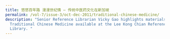 ```yaml
---
title: 悠悠百年路 漫漫世纪情 – 传统中医药文化在新加坡
permalink: /vol-7/issue-3/oct-dec-2011/traditional-chinese-medicine/
description: "Senior Reference Librarian Vicky Gao highlights materials on
  Traditional Chinese Medicine available at the Lee Kong Chian Reference
  Library. "
---
```

